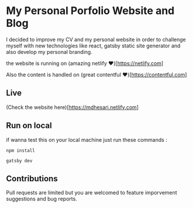 # My Personal Porfolio Website and Blog

I decided to improve my CV and my personal website in order to challenge myself with new technologies like react, gatsby static site generator and also develop my personal branding.

the website is running on (amazing netlify ❤️)[https://netlify.com]

Also the content is handled on (great contentful ❤️)[https://contentful.com]

## Live
(Check the website here)[https://mdhesari.netlify.com]

## Run on local

if wanna test this on your local machine just run these commands :

```
npm install

gatsby dev
```

## Contributions 

Pull requests are limited but you are welcomed to feature imporvement suggestions and bug reports.